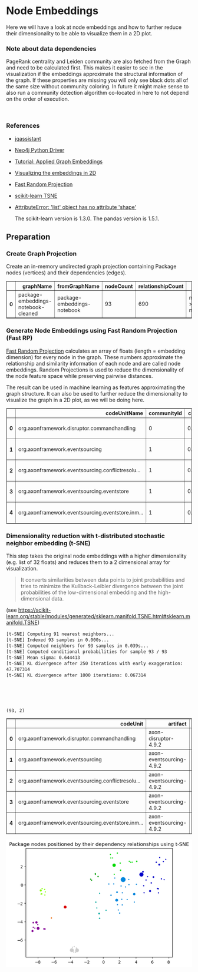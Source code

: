 # Node Embeddings

Here we will have a look at node embeddings and how to further reduce their dimensionality to be able to visualize them in a 2D plot. 

### Note about data dependencies

PageRank centrality and Leiden community are also fetched from the Graph and need to be calculated first.
This makes it easier to see in the visualization if the embeddings approximate the structural information of the graph.
If these properties are missing you will only see black dots all of the same size without community coloring.
In future it might make sense to also run a community detection algorithm co-located in here to not depend on the order of execution.

<br>  

### References
- [jqassistant](https://jqassistant.org)
- [Neo4j Python Driver](https://neo4j.com/docs/api/python-driver/current)
- [Tutorial: Applied Graph Embeddings](https://neo4j.com/developer/graph-data-science/applied-graph-embeddings)
- [Visualizing the embeddings in 2D](https://github.com/openai/openai-cookbook/blob/main/examples/Visualizing_embeddings_in_2D.ipynb)
- [Fast Random Projection](https://neo4j.com/docs/graph-data-science/current/machine-learning/node-embeddings/fastrp)
- [scikit-learn TSNE](https://scikit-learn.org/stable/modules/generated/sklearn.manifold.TSNE.html#sklearn.manifold.TSNE)
- [AttributeError: 'list' object has no attribute 'shape'](https://bobbyhadz.com/blog/python-attributeerror-list-object-has-no-attribute-shape)

    The scikit-learn version is 1.3.0.
    The pandas version is 1.5.1.






## Preparation

### Create Graph Projection

Create an in-memory undirected graph projection containing Package nodes (vertices) and their dependencies (edges).




<div>
<table border="1" class="dataframe">
  <thead>
    <tr style="text-align: right;">
      <th></th>
      <th>graphName</th>
      <th>fromGraphName</th>
      <th>nodeCount</th>
      <th>relationshipCount</th>
      <th>nodeFilter</th>
    </tr>
  </thead>
  <tbody>
    <tr>
      <th>0</th>
      <td>package-embeddings-notebook-cleaned</td>
      <td>package-embeddings-notebook</td>
      <td>93</td>
      <td>690</td>
      <td>n.outgoingDependencies &gt; 0 OR n.incomingDepend...</td>
    </tr>
  </tbody>
</table>
</div>



### Generate Node Embeddings using Fast Random Projection (Fast RP)

[Fast Random Projection](https://neo4j.com/docs/graph-data-science/current/machine-learning/node-embeddings/fastrp) calculates an array of floats (length = embedding dimension) for every node in the graph. These numbers approximate the relationship and similarity information of each node and are called node embeddings. Random Projections is used to reduce the dimensionality of the node feature space while preserving pairwise distances.

The result can be used in machine learning as features approximating the graph structure. It can also be used to further reduce the dimensionality to visualize the graph in a 2D plot, as we will be doing here.




<div>
<table border="1" class="dataframe">
  <thead>
    <tr style="text-align: right;">
      <th></th>
      <th>codeUnitName</th>
      <th>communityId</th>
      <th>centrality</th>
      <th>artifactName</th>
      <th>embedding</th>
    </tr>
  </thead>
  <tbody>
    <tr>
      <th>0</th>
      <td>org.axonframework.disruptor.commandhandling</td>
      <td>0</td>
      <td>0.016234</td>
      <td>axon-disruptor-4.9.2</td>
      <td>[0.0, 0.0, 0.0, 0.0, 0.0, 0.0, 0.0, 0.0, 0.0, ...</td>
    </tr>
    <tr>
      <th>1</th>
      <td>org.axonframework.eventsourcing</td>
      <td>1</td>
      <td>0.107658</td>
      <td>axon-eventsourcing-4.9.2</td>
      <td>[0.10478916019201279, 0.11145873367786407, 0.2...</td>
    </tr>
    <tr>
      <th>2</th>
      <td>org.axonframework.eventsourcing.conflictresolu...</td>
      <td>1</td>
      <td>0.044085</td>
      <td>axon-eventsourcing-4.9.2</td>
      <td>[0.06941698491573334, 0.12242700159549713, 0.2...</td>
    </tr>
    <tr>
      <th>3</th>
      <td>org.axonframework.eventsourcing.eventstore</td>
      <td>1</td>
      <td>0.179264</td>
      <td>axon-eventsourcing-4.9.2</td>
      <td>[0.11169376969337463, 0.16509898006916046, 0.3...</td>
    </tr>
    <tr>
      <th>4</th>
      <td>org.axonframework.eventsourcing.eventstore.inm...</td>
      <td>1</td>
      <td>0.016234</td>
      <td>axon-eventsourcing-4.9.2</td>
      <td>[0.1292092502117157, 0.19653800129890442, 0.29...</td>
    </tr>
  </tbody>
</table>
</div>



### Dimensionality reduction with t-distributed stochastic neighbor embedding (t-SNE)

This step takes the original node embeddings with a higher dimensionality (e.g. list of 32 floats) and
reduces them to a 2 dimensional array for visualization. 

> It converts similarities between data points to joint probabilities and tries to minimize the Kullback-Leibler divergence between the joint probabilities of the low-dimensional embedding and the high-dimensional data.

(see https://scikit-learn.org/stable/modules/generated/sklearn.manifold.TSNE.html#sklearn.manifold.TSNE)

    [t-SNE] Computing 91 nearest neighbors...
    [t-SNE] Indexed 93 samples in 0.000s...
    [t-SNE] Computed neighbors for 93 samples in 0.039s...
    [t-SNE] Computed conditional probabilities for sample 93 / 93
    [t-SNE] Mean sigma: 0.644413
    [t-SNE] KL divergence after 250 iterations with early exaggeration: 47.707314
    [t-SNE] KL divergence after 1000 iterations: 0.067314





    (93, 2)






<div>
<table border="1" class="dataframe">
  <thead>
    <tr style="text-align: right;">
      <th></th>
      <th>codeUnit</th>
      <th>artifact</th>
      <th>communityId</th>
      <th>centrality</th>
      <th>x</th>
      <th>y</th>
    </tr>
  </thead>
  <tbody>
    <tr>
      <th>0</th>
      <td>org.axonframework.disruptor.commandhandling</td>
      <td>axon-disruptor-4.9.2</td>
      <td>0</td>
      <td>0.016234</td>
      <td>-6.327663</td>
      <td>-3.607790</td>
    </tr>
    <tr>
      <th>1</th>
      <td>org.axonframework.eventsourcing</td>
      <td>axon-eventsourcing-4.9.2</td>
      <td>1</td>
      <td>0.107658</td>
      <td>-8.156506</td>
      <td>-4.088895</td>
    </tr>
    <tr>
      <th>2</th>
      <td>org.axonframework.eventsourcing.conflictresolu...</td>
      <td>axon-eventsourcing-4.9.2</td>
      <td>1</td>
      <td>0.044085</td>
      <td>-8.541990</td>
      <td>-4.115845</td>
    </tr>
    <tr>
      <th>3</th>
      <td>org.axonframework.eventsourcing.eventstore</td>
      <td>axon-eventsourcing-4.9.2</td>
      <td>1</td>
      <td>0.179264</td>
      <td>-7.953645</td>
      <td>-4.738689</td>
    </tr>
    <tr>
      <th>4</th>
      <td>org.axonframework.eventsourcing.eventstore.inm...</td>
      <td>axon-eventsourcing-4.9.2</td>
      <td>1</td>
      <td>0.016234</td>
      <td>-7.992418</td>
      <td>-4.332545</td>
    </tr>
  </tbody>
</table>
</div>




    
![png](NodeEmbeddings_files/NodeEmbeddings_18_0.png)
    

